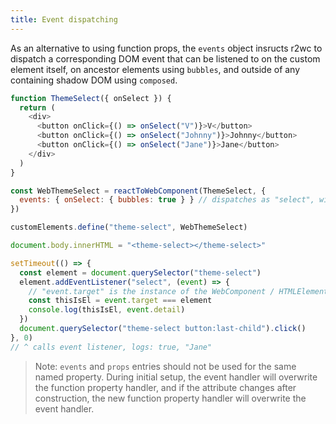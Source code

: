 ```yaml
---
title: Event dispatching
---
```

As an alternative to using function props, the `events` object insructs r2wc to dispatch a corresponding DOM event that can be listened to on the custom element itself, on ancestor elements using `bubbles`, and outside of any containing shadow DOM using `composed`.

```js
function ThemeSelect({ onSelect }) {
  return (
    <div>
      <button onClick={() => onSelect("V")}>V</button>
      <button onClick={() => onSelect("Johnny")}>Johnny</button>
      <button onClick={() => onSelect("Jane")}>Jane</button>
    </div>
  )
}

const WebThemeSelect = reactToWebComponent(ThemeSelect, {
  events: { onSelect: { bubbles: true } } // dispatches as "select", will bubble to ancestor elements but not escape a shadow DOM
})

customElements.define("theme-select", WebThemeSelect)

document.body.innerHTML = "<theme-select></theme-select>"

setTimeout(() => {
  const element = document.querySelector("theme-select")
  element.addEventListener("select", (event) => {
    // "event.target" is the instance of the WebComponent / HTMLElement
    const thisIsEl = event.target === element
    console.log(thisIsEl, event.detail)
  })
  document.querySelector("theme-select button:last-child").click()
}, 0)
// ^ calls event listener, logs: true, "Jane"
```

> Note: `events` and `props` entries should not be used for the same named property.  During initial setup, the event handler will overwrite the function property handler, and if the attribute changes after construction, the new function property handler will overwrite the event handler.